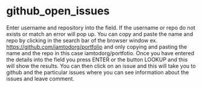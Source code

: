 # github_open_issues
Enter username and repository into the field. If the username or repo do not exists or match an error will pop up.
You can copy and paste the name and repo by clicking in the search bar of the browser window ex. https://github.com/iamtodorg/portfolio and only copying and pasting the name and the repo in this case iamtodorg/portfotio.
Once you have entered the details into the field you press ENTER or the button LOOKUP and this will show the results. 
You can then click on an issue and this will take you to github and the particular issues where you can see information about the issues and leave comment. 
